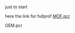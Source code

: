 just to start



here the link for fullprof
[MOF.pcr](http://htmlpreview.github.io/https://github.com/Prestipino/Prestipino.github.io/blob/main/PCR_MOF.html)

GEM.pcr
